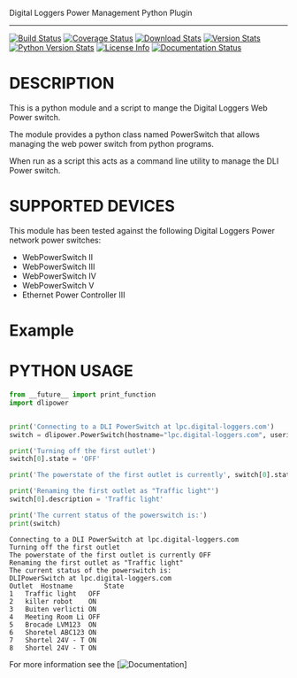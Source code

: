Digital Loggers Power Management Python Plugin
**********************************************
[![Build Status](https://travis-ci.org/dwighthubbard/python-dlipower.svg?branch=master)](https://travis-ci.org/dwighthubbard/python-dlipower)
[![Coverage Status](https://coveralls.io/repos/dwighthubbard/python-dlipower/badge.svg)](https://coveralls.io/r/dwighthubbard/python-dlipower)
[![Download Stats](https://pypip.in/download/dlipower/badge.svg)](https://pypi.python.org/pypi/dlipower/)
[![Version Stats](https://pypip.in/version/dlipower/badge.svg)](https://pypi.python.org/pypi/dlipower)
[![Python Version Stats](https://pypip.in/py_versions/dlipower/badge.svg)](https://pypi.python.org/pypi/dlipower/)
[![License Info](https://pypip.in/license/dlipower/badge.svg)](https://pypi.python.org/pypi/dlipower/)
[![Documentation Status](https://readthedocs.org/projects/dlipower/badge/?version=latest)](https://readthedocs.org/projects/dlipower/?badge=latest)

DESCRIPTION
===========
This is a python module and a script to mange the 
Digital Loggers Web Power switch.
              
The module provides a python class named
PowerSwitch that allows managing the web power
switch from python programs.

When run as a script this acts as a command
line utility to manage the DLI Power switch.

SUPPORTED DEVICES
=================
This module has been tested against the following 
Digital Loggers Power network power switches:
* WebPowerSwitch II
* WebPowerSwitch III
* WebPowerSwitch IV
* WebPowerSwitch V
* Ethernet Power Controller III

Example
=======
PYTHON USAGE
============
```python
from __future__ import print_function
import dlipower


print('Connecting to a DLI PowerSwitch at lpc.digital-loggers.com')
switch = dlipower.PowerSwitch(hostname="lpc.digital-loggers.com", userid="admin")

print('Turning off the first outlet')
switch[0].state = 'OFF'

print('The powerstate of the first outlet is currently', switch[0].state)

print('Renaming the first outlet as "Traffic light"')
switch[0].description = 'Traffic light'

print('The current status of the powerswitch is:')
print(switch)
```

```
Connecting to a DLI PowerSwitch at lpc.digital-loggers.com
Turning off the first outlet
The powerstate of the first outlet is currently OFF
Renaming the first outlet as "Traffic light"
The current status of the powerswitch is:
DLIPowerSwitch at lpc.digital-loggers.com
Outlet	Hostname       	State
1	Traffic light  	OFF
2	killer robot   	ON
3	Buiten verlicti	ON
4	Meeting Room Li	OFF
5	Brocade LVM123 	ON
6	Shoretel ABC123	ON
7	Shortel 24V - T	ON
8	Shortel 24V - T	ON
```

For more information see the [![Documentation](https://readthedocs.org/projects/dlipower/badge/?version=latest)]

